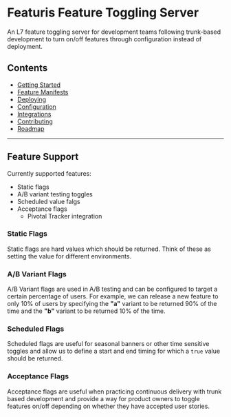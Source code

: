 # Featuris Feature Toggling Server

An L7 feature toggling server for development teams following trunk-based development to turn on/off features through configuration instead of deployment.

## Contents
- [Getting Started](getting-started.md)
- [Feature Manifests](feature-manifests.md)
- [Deploying](deploying.md)
- [Configuration](configuration.md)
- [Integrations](integrations.md)
- [Contributing](contributing.md)
- [Roadmap](roadmap.md)

- - -

## Feature Support

Currently supported features:
  - Static flags
  - A/B variant testing toggles
  - Scheduled value falgs
  - Acceptance flags
    - Pivotal Tracker integration

### Static Flags
Static flags are hard values which should be returned. Think of these as setting the value for different environments.

### A/B Variant Flags
A/B Variant flags are used in A/B testing and can be configured to target a certain percentage of users. For example, we can release a new feature to only 10% of users by specifying the **"a"** variant to be returned 90% of the time and the **"b"** variant to be returned 10% of the time.

### Scheduled Flags
Scheduled flags are useful for seasonal banners or other time sensitive toggles and allow us to define a start and end timing for which a `true` value should be returned.

### Acceptance Flags
Acceptance flags are useful when practicing continuous delivery with trunk based development and provide a way for product owners to toggle features on/off depending on whether they have accepted user stories.